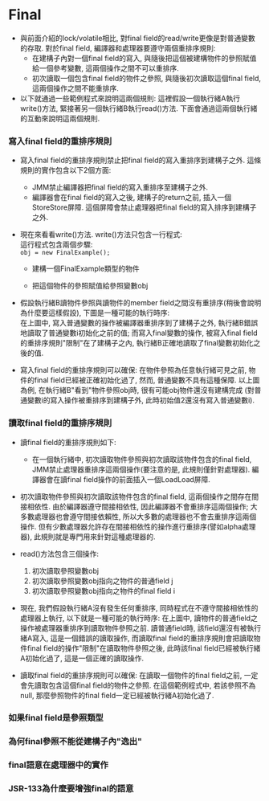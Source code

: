 # Final

* 與前面介紹的lock/volatile相比, 對final field的read/write更像是對普通變數的存取. 對於final field, 編譯器和處理器要遵守兩個重排序規則:
  * 在建構子內對一個final field的寫入, 與隨後把這個被建構物件的參照賦值給一個參考變數, 這兩個操作之間不可以重排序.
  * 初次讀取一個包含final field的物件之參照, 與隨後初次讀取這個final field, 這兩個操作之間不能重排序.
* 以下就通過一些範例程式來說明這兩個規則:
  這裡假設一個執行緒A執行write\(\)方法, 緊接著另一個執行緒B執行read\(\)方法. 下面會通過這兩個執行緒的互動來說明這兩個規則.

### 寫入final field的重排序規則

* 寫入final field的重排序規則禁止把final field的寫入重排序到建構子之外. 這條規則的實作包含以下2個方面:
  * JMM禁止編譯器把final field的寫入重排序至建構子之外.
  * 編譯器會在final field的寫入之後, 建構子的return之前, 插入一個StoreStore屏障. 這個屏障會禁止處理器把final field的寫入排序到建構子之外.
* 現在來看看write\(\)方法. write\(\)方法只包含一行程式:  
  這行程式包含兩個步驟:  
  `obj = new FinalExample();`

  * 建構一個FinalExample類型的物件

  * 把這個物件的參照賦值給參照變數obj

* 假設執行緒B讀物件參照與讀物件的member field之間沒有重排序\(稍後會說明為什麼要這樣假設\), 下圖是一種可能的執行時序:  
  在上圖中, 寫入普通變數的操作被編譯器重排序到了建構子之外, 執行緒B錯誤地讀取了普通變數i初始化之前的值; 而寫入final變數的操作, 被寫入final field的重排序規則"限制"在了建構子之內, 執行緒B正確地讀取了final變數初始化之後的值.

* 寫入final field的重排序規則可以確保: 在物件參照為任意執行緒可見之前, 物件的final field已經被正確初始化過了, 然而, 普通變數不具有這種保障. 以上圖為例, 在執行緒B"看到"物件參照obj時, 很有可能obj物件還沒有建構完成 \(對普通變數i的寫入操作被重排序到建構子外, 此時初始值2還沒有寫入普通變數i\).

### 讀取final field的重排序規則

* 讀final field的重排序規則如下:
  * 在一個執行緒中, 初次讀取物件參照與初次讀取該物件包含的final field, JMM禁止處理器重排序這兩個操作\(要注意的是, 此規則僅針對處理器\). 編譯器會在讀final field操作的前面插入一個LoadLoad屏障.
* 初次讀取物件參照與初次讀取該物件包含的final field, 這兩個操作之間存在間接相依性. 由於編譯器遵守間接相依性, 因此編譯器不會重排序這兩個操作; 大多數處理器也會遵守間接依賴性, 所以大多數的處理器也不會去重排序這兩個操作. 但有少數處理器允許存在間接相依性的操作進行重排序\(譬如alpha處理器\), 此規則就是專門用來針對這種處理器的.
* read\(\)方法包含三個操作:
  1. 初次讀取參照變數obj
  2. 初次讀取參照變數obj指向之物件的普通field j
  3. 初次讀取參照變數obj指向之物件的final field i
* 現在, 我們假設執行緒A沒有發生任何重排序, 同時程式在不遵守間接相依性的處理器上執行, 以下就是一種可能的執行時序:
  在上圖中, 讀物件的普通field之操作被處理器重排序到讀取物件參照之前. 讀普通field時, 該field還沒有被執行緒A寫入, 這是一個錯誤的讀取操作, 而讀取final field的重排序規則會把讀取物件final field的操作"限制"在讀取物件參照之後, 此時該final field已經被執行緒A初始化過了, 這是一個正確的讀取操作.

* 讀取final field的重排序規則可以確保: 在讀取一個物件的final field之前, 一定會先讀取包含這個final field的物件之參照. 在這個範例程式中, 若該參照不為null, 那麼參照物件的final field一定已經被執行緒A初始化過了.

### 如果final field是參照類型

### 為何final參照不能從建構子內"逸出"

### 

### final語意在處理器中的實作

### JSR-133為什麼要增強final的語意



